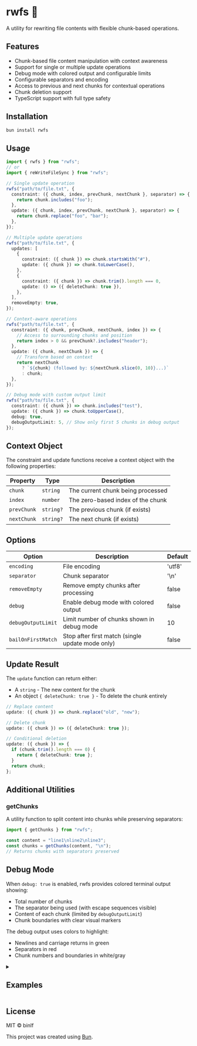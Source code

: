 # rwfs 🔄

A utility for rewriting file contents with flexible chunk-based operations.

## Features

- Chunk-based file content manipulation with context awareness
- Support for single or multiple update operations
- Debug mode with colored output and configurable limits
- Configurable separators and encoding
- Access to previous and next chunks for contextual operations
- Chunk deletion support
- TypeScript support with full type safety

## Installation

```bash
bun install rwfs
```

## Usage

```typescript
import { rwfs } from "rwfs";
// or
import { reWriteFileSync } from "rwfs";

// Single update operation
rwfs("path/to/file.txt", {
  constraint: ({ chunk, index, prevChunk, nextChunk }, separator) => {
    return chunk.includes("foo");
  },
  update: ({ chunk, index, prevChunk, nextChunk }, separator) => {
    return chunk.replace("foo", "bar");
  },
});

// Multiple update operations
rwfs("path/to/file.txt", {
  updates: [
    {
      constraint: ({ chunk }) => chunk.startsWith("#"),
      update: ({ chunk }) => chunk.toLowerCase(),
    },
    {
      constraint: ({ chunk }) => chunk.trim().length === 0,
      update: () => ({ deleteChunk: true }),
    },
  ],
  removeEmpty: true,
});

// Context-aware operations
rwfs("path/to/file.txt", {
  constraint: ({ chunk, prevChunk, nextChunk, index }) => {
    // Access to surrounding chunks and position
    return index > 0 && prevChunk?.includes("header");
  },
  update: ({ chunk, nextChunk }) => {
    // Transform based on context
    return nextChunk
      ? `${chunk} (followed by: ${nextChunk.slice(0, 10)}...)`
      : chunk;
  },
});

// Debug mode with custom output limit
rwfs("path/to/file.txt", {
  constraint: ({ chunk }) => chunk.includes("test"),
  update: ({ chunk }) => chunk.toUpperCase(),
  debug: true,
  debugOutputLimit: 5, // Show only first 5 chunks in debug output
});
```

## Context Object

The constraint and update functions receive a context object with the following properties:

| Property    | Type      | Description                       |
| ----------- | --------- | --------------------------------- |
| `chunk`     | `string`  | The current chunk being processed |
| `index`     | `number`  | The zero-based index of the chunk |
| `prevChunk` | `string?` | The previous chunk (if exists)    |
| `nextChunk` | `string?` | The next chunk (if exists)        |

## Options

| Option             | Description                                      | Default |
| ------------------ | ------------------------------------------------ | ------- |
| `encoding`         | File encoding                                    | 'utf8'  |
| `separator`        | Chunk separator                                  | '\n'    |
| `removeEmpty`      | Remove empty chunks after processing             | false   |
| `debug`            | Enable debug mode with colored output            | false   |
| `debugOutputLimit` | Limit number of chunks shown in debug mode       | 10      |
| `bailOnFirstMatch` | Stop after first match (single update mode only) | false   |

## Update Result

The `update` function can return either:

- A `string` - The new content for the chunk
- An object `{ deleteChunk: true }` - To delete the chunk entirely

```typescript
// Replace content
update: ({ chunk }) => chunk.replace("old", "new");

// Delete chunk
update: ({ chunk }) => ({ deleteChunk: true });

// Conditional deletion
update: ({ chunk }) => {
  if (chunk.trim().length === 0) {
    return { deleteChunk: true };
  }
  return chunk;
};
```

## Additional Utilities

### getChunks

A utility function to split content into chunks while preserving separators:

```typescript
import { getChunks } from "rwfs";

const content = "line1\nline2\nline3";
const chunks = getChunks(content, "\n");
// Returns chunks with separators preserved
```

## Debug Mode

When `debug: true` is enabled, rwfs provides colored terminal output showing:

- Total number of chunks
- The separator being used (with escape sequences visible)
- Content of each chunk (limited by `debugOutputLimit`)
- Chunk boundaries with clear visual markers

The debug output uses colors to highlight:

- Newlines and carriage returns in green
- Separators in red
- Chunk numbers and boundaries in white/gray

<details>
<summary><h2>Examples</h2></summary>

### Remove Comments

```typescript
rwfs("code.js", {
  constraint: ({ chunk }) => chunk.trim().startsWith("//"),
  update: () => ({ deleteChunk: true }),
  removeEmpty: true,
});
```

### Add Line Numbers

```typescript
rwfs("file.txt", {
  constraint: ({ chunk }) => chunk.trim().length > 0,
  update: ({ chunk, index }) => `${index + 1}: ${chunk}`,
});
```

### Context-Aware Processing

```typescript
rwfs("markdown.md", {
  updates: [
    {
      // Add spacing after headers
      constraint: ({ chunk, nextChunk }) =>
        chunk.startsWith("#") && nextChunk && !nextChunk.startsWith("#"),
      update: ({ chunk }) => chunk + "\n",
    },
    {
      // Remove empty lines between consecutive headers
      constraint: ({ chunk, prevChunk, nextChunk }) =>
        chunk.trim() === "" &&
        prevChunk?.startsWith("#") &&
        nextChunk?.startsWith("#"),
      update: () => ({ deleteChunk: true }),
    },
  ],
});
```

</details>

## License

MIT © binlf

This project was created using [Bun](https://bun.sh).
